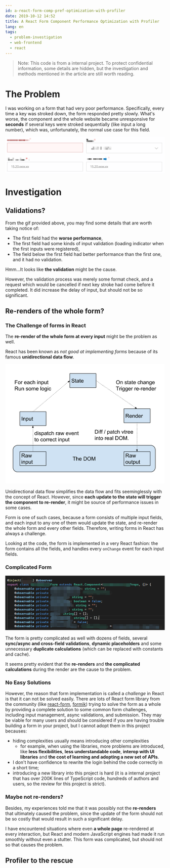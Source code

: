 ```yaml
---
id: a-react-form-comp-pref-optimization-with-profiler
date: 2019-10-12 14:52
title: A React Form Component Performance Optimization with Profiler
lang: en
tags:
  - problem-investigation
  - web-frontend
  - react
---
```


> Note: This code is from a internal project. To protect confidential information, some details are hidden, but the investigation and methods mentioned in the article are still worth reading.

# The Problem

I was working on a form that had very poor performance. Specifically, every time a key was stroked down, the form responded pretty slowly. What's worse, the component and the whole website became unresponsive for **seconds** if several keys were stroked sequentially (like input a long number), which was, unfortunately, the normal use case for this field.

![bad performance, especially for the first input field](bad-pref.gif)

# Investigation

## Validations?

From the gif provided above, you may find some details that are worth taking notice of:

- The first field had the **worse performance**,
- The first field had some kinds of input validation (loading indicator when the first inputs were registered),
- The field below the first field had better performance than the first one, and it had no validation.

Hmm...It looks like **the validation** might be the cause.

However, the validation process was merely some format check, and a request which would be cancelled if next key stroke had come before it completed. It did increase the delay of input, but should not be so significant.

## Re-renders of the whole form?

### The Challenge of forms in React

The **re-render of the whole form at every input** might be the problem as well.

React has been known as *not good at implementing forms* because of its famous **unidirectional data flow**.

![Source: https://gist.github.com/alexmingoia/4db967e5aeb31d84847c. See this page to get yourself familiarized if you haven't already.](unidirectiona-data-flow.png)

Unidirectional data flow simplifies the data flow and fits seeminglessly with the concept of React. However, since **each update to the state will trigger the component to re-render**, it might be source of performance issues in some cases.

Form is one of such cases, because a form consists of multiple input fields, and each input to any one of them would update the state, and re-render the whole form and every other fields. Therefore, writing forms in React has always a challenge.

Looking at the code, the form is implemented in a very React fashion: the form contains all the fields, and handles every `onChange` event for each input fields.

### Complicated Form

![part of fields](fields.png)

The form is pretty complicated as well with dozens of fields, several **sync/async and cross-field validations**, **dynamic placeholders** and some unnecessary **duplicate calculations** (which can be replaced with constants and cache).

It seems pretty evident that the **re-renders** and **the complicated calculations** during the render are the cause to the problem.

### No Easy Solutions

However, the reason that form implementation is called a *challenge* in React is that it can not be solved easily. There are lots of React form library from the community (like [react-form](https://github.com/tannerlinsley/react-form), [formik](https://github.com/jaredpalmer/formik)) trying to solve the form as a whole by providing a complete solution to some common form challenges, including input management, async validations, and submission. They may be viable for many users and should be considered if you are having trouble building a form in your project, but I cannot adopt them in this project becauses:

- hiding complexities usually means introducing other complexities
    - for example, when using the libraries, more problems are introduced, like **less flexibilities**, **less understandable code**, **interop with UI libraries** and **the cost of learning and adopting a new set of APIs**.
- I don't have confidence to rewrite the login behind the code correctly in a short time;
- introducing a new library into this project is hard (it is a internal project that has over 200K lines of TypeScript code, hundreds of authors and users, so the review for this project is strict).

### Maybe not re-renders?

Besides, my experiences told me that it was possibly not the **re-renders** that ultimately caused the problem, since the update of the form should not be so costly that would result in such a significant delay.

I have encountered situations where even **a whole page** re-rendered at every interaction, but React and modern JavaScript engines had made it run smoothly without even a stutter. This form was complicated, but should not so that causes the problem.

## Profiler to the rescue

